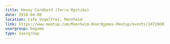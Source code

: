```yaml
---
title: Heavy Cardbord (Terra Mystika)
date: 2018-04-08
location: Cafe Vogelfrei, Mannheim
link: https://www.meetup.com/Mannheim-Boardgames-Meetup/events/247286935/
usergroup: bogama
type: usergroup
---
```

